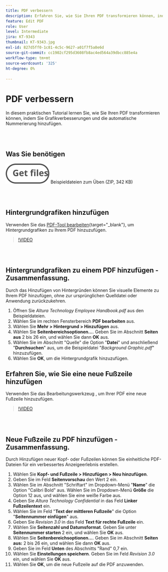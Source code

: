 ```yaml
---
title: PDF verbessern
description: Erfahren Sie, wie Sie Ihren PDF transformieren können, indem Sie Grafikverbesserungen und automatische Nummerierung hinzufügen
feature: Edit PDF
role: User
level: Intermediate
jira: KT-9343
thumbnail: KT-9343.jpg
exl-id: 827d5ff0-1c81-4c5c-9627-a01f7f5a8e6d
source-git-commit: cc1902cf295d3608fb8ac4ed564a39dbcc885e4a
workflow-type: tm+mt
source-wordcount: '325'
ht-degree: 0%

---
```


# PDF verbessern

In diesem praktischen Tutorial lernen Sie, wie Sie Ihren PDF transformieren können, indem Sie Grafikverbesserungen und die automatische Nummerierung hinzufügen.

<br> 

## Was Sie benötigen

[![Dateien abrufen](../assets/Getfiles.svg)](../assets/Enhance.zip)
Beispieldateien zum Üben (ZIP, 342 KB)

<br> 

## Hintergrundgrafiken hinzufügen

Verwenden Sie das [PDF-Tool bearbeiten](https://www.adobe.com/de/acrobat/online/pdf-editor.html){target="_blank"}, um Hintergrundgrafiken zu Ihrem PDF hinzuzufügen.

>[!VIDEO](https://video.tv.adobe.com/v/3443826?hidetitle=true&captions=ger)

<br> 

## Hintergrundgrafiken zu einem PDF hinzufügen - Zusammenfassung.

Durch das Hinzufügen von Hintergründen können Sie visuelle Elemente zu Ihrem PDF hinzufügen, ohne zur ursprünglichen Quelldatei oder Anwendung zurückzukehren.

1. Öffnen Sie *Altura Technology Employee Handbook.pdf* aus den Beispieldateien.
1. Wählen Sie im rechten Fensterbereich **PDF bearbeiten** aus.
1. Wählen Sie **Mehr > Hintergrund > Hinzufügen** aus.
1. Wählen Sie **Seitenbereichsoptionen...**.
Geben Sie im Abschnitt **Seiten aus** 2 bis 26 ein, und wählen Sie dann **OK** aus.
1. Wählen Sie im Abschnitt &quot;Quelle&quot; die Option &quot;**Datei**&quot; und anschließend &quot;**Durchsuchen**&quot; aus, um die Beispieldatei &quot;*Background Graphic.pdf*&quot; hinzuzufügen.
1. Wählen Sie **OK**, um die Hintergrundgrafik hinzuzufügen.

## Erfahren Sie, wie Sie eine neue Fußzeile hinzufügen

Verwenden Sie das Bearbeitungswerkzeug , um Ihrer PDF eine neue Fußzeile hinzuzufügen.

>[!VIDEO](https://video.tv.adobe.com/v/3437742?hidetitle=true&captions=ger)

<br> 

## Neue Fußzeile zu PDF hinzufügen - Zusammenfassung.

Durch Hinzufügen neuer Kopf- oder Fußzeilen können Sie einheitliche PDF-Dateien für ein verbessertes Anzeigeerlebnis erstellen.

1. Wählen Sie **Kopf- und Fußzeile > Hinzufügen > Neu hinzufügen**.
1. Geben Sie im Feld **Seitenvorschau** den Wert 2 ein.
1. Wählen Sie im Abschnitt &quot;Schriftart&quot; im Dropdown-Menü &quot;**Name**&quot; die Option &quot;Calibri Bold&quot; aus.
Wählen Sie im Dropdown-Menü **Größe** die Option 12 aus, und wählen Sie eine weiße Farbe aus.
1. Geben Sie *Altura Technology Confidential* in das Feld **Linker Fußzeilentext** ein.
1. Wählen Sie im Feld &quot;**Text der mittleren Fußzeile**&quot; die Option &quot;**Seitennummer einfügen**&quot; aus.
1. Geben Sie *Revision 3.0* in das Feld **Text für rechte Fußzeile** ein.
1. Wählen Sie **Seitenzahl und Datumsformat**.
Geben Sie unter **Seitennummer starten** 2 ein, und wählen Sie **OK** aus.
1. Wählen Sie **Seitenbereichsoptionen...**.
Geben Sie im Abschnitt **Seiten aus:** 2 bis 26 ein, und wählen Sie dann **OK** aus.
1. Geben Sie im Feld **Unten** des Abschnitts &quot;Rand&quot; 0,7 ein.
1. Wählen Sie **Einstellungen speichern**.
Geben Sie im Feld *Revision 3.0* ein, und wählen Sie **OK** aus.
1. Wählen Sie **OK**, um die neue Fußzeile auf die PDF anzuwenden.

